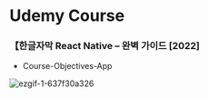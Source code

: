 # Udemy Course
### 【한글자막 React Native – 완벽 가이드 [2022]

- Course-Objectives-App

![ezgif-1-637f30a326](https://user-images.githubusercontent.com/59243729/202177170-f18c5b64-edb2-4de6-bffa-09da2c630976.gif)
